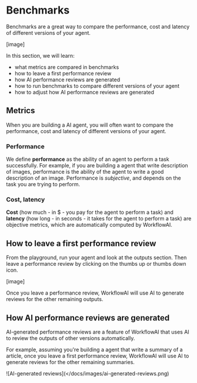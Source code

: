 # Benchmarks

Benchmarks are a great way to compare the performance, cost and latency of different versions of your agent.

[image]

In this section, we will learn:
- what metrics are compared in benchmarks
- how to leave a first performance review
- how AI performance reviews are generated
- how to run benchmarks to compare different versions of your agent
- how to adjust how AI performance reviews are generated

## Metrics

When you are building a AI agent, you will often want to compare the performance, cost and latency of different versions of your agent.

### Performance

We define **performance** as the ability of an agent to perform a task successfully. For example, if you are building a agent that write description of images, performance is the ability of the agent to write a good description of an image. Performance is *subjective*, and depends on the task you are trying to perform. 

### Cost, latency

**Cost** (how much - in $ - you pay for the agent to perform a task) and **latency** (how long - in seconds - it takes for the agent to perform a task) are objective metrics, which are automatically computed by WorkflowAI.

## How to leave a first performance review

From the playground, run your agent and look at the outputs section. Then leave a performance review by clicking on the thumbs up or thumbs down icon.

[image]


Once you leave a performance review, WorkflowAI will use AI to generate reviews for the other remaining outputs.

## How AI performance reviews are generated

AI-generated performance reviews are a feature of WorkflowAI that uses AI to review the outputs of other versions automatically. 

For example, assuming you're building a agent that write a summary of a article, once you leave a first performance review, WorkflowAI will use AI to generate reviews for the other remaining summaries.

![AI-generated reviews](</docs/images/ai-generated-reviews.png)


